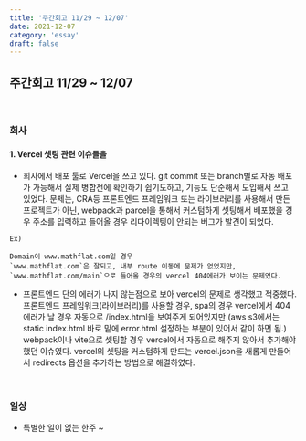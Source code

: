 ```yaml
---
title: '주간회고 11/29 ~ 12/07'
date: 2021-12-07
category: 'essay'
draft: false
---
```


## 주간회고 11/29 ~ 12/07

<br>

### 회사

#### 1. Vercel 셋팅 관련 이슈들을

- 회사에서 배포 툴로 Vercel을 쓰고 있다. git commit 또는 branch별로 자동 배포가 가능해서 실제 병합전에 확인하기 쉽기도하고, 기능도 단순해서 도입해서 쓰고 있었다. 문제는, CRA등 프론트엔드 프레임워크 또는 라이브러리를 사용해서 만든 프로젝트가 아닌, webpack과 parcel을 통해서 커스텀하게 셋팅해서 배포했을 경우 주소를 입력하고 들어올 경우 리다이렉팅이 안되는 버그가 발견이 되었다.

```
Ex)

Domain이 www.mathflat.com일 경우
`www.mathflat.com`은 잘되고, 내부 route 이동에 문제가 없었지만,
`www.mathflat.com/main`으로 들어올 경우의 vercel 404에러가 보이는 문제였다.

```

- 프론트엔드 단의 에러가 나지 않는점으로 보아 vercel의 문제로 생각했고 적중했다. 프론트엔드 프레임워크(라이브러리)를 사용할 경우, spa의 경우 vercel에서 404 에러가 날 경우 자동으로 /index.html을 보여주게 되어있지만 (aws s3에서는 static index.html 바로 밑에 error.html 설정하는 부분이 있어서 같이 하면 됨.) webpack이나 vite으로 셋팅할 경우 vercel에서 자동으로 해주지 않아서 추가해야 했던 이슈였다. vercel의 셋팅을 커스텀하게 만드는 vercel.json을 새롭게 만들어서 redirects 옵션을 추가하는 방법으로 해결하였다.

<br/>

### 일상

- 특별한 일이 없는 한주 ~
